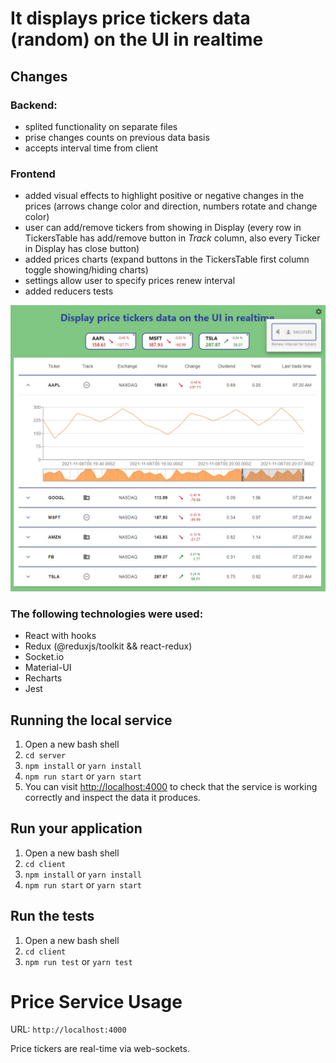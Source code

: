 
# It displays price tickers data (random) on the UI in realtime

## Changes

### Backend:
- splited functionality on separate files
- prise changes counts on previous data basis
- accepts interval time from client

### Frontend
- added visual effects to highlight positive or negative changes in the prices (arrows change color and direction, numbers rotate and change color)
- user can add/remove tickers from showing in Display (every row in TickersTable has add/remove button in _Track_ column, also every Ticker in Display has close button)
- added prices charts (expand buttons in the TickersTable first column toggle showing/hiding charts)
- settings allow user to specify prices renew interval
- added reducers tests

![alt text](screenshots/1.png "Tickers demo screenshot")

### The following technologies were used:
- React with hooks
- Redux (@reduxjs/toolkit && react-redux)
- Socket.io 
- Material-UI
- Recharts
- Jest

## Running the local service
1. Open a new bash shell
2. ```cd server```
3. ```npm install``` or ```yarn install```
4. ```npm run start``` or ```yarn start```
5. You can visit [http://localhost:4000](http://localhost:4000) to check that the service is working correctly and inspect the data it produces.

## Run your application
1. Open a new bash shell
2. ```cd client```
3. ```npm install``` or ```yarn install```
4. ```npm run start``` or ```yarn start```

## Run the tests
1. Open a new bash shell
2. ```cd client```
3. ```npm run test``` or ```yarn test```

# Price Service Usage

URL:
```http://localhost:4000```

Price tickers are real-time via web-sockets.
